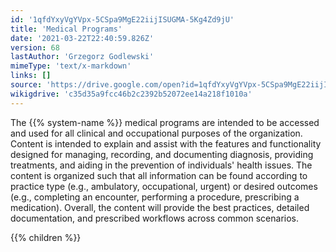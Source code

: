```yaml
---
id: '1qfdYxyVgYVpx-5CSpa9MgE22iijISUGMA-5Kg4Zd9jU'
title: 'Medical Programs'
date: '2021-03-22T22:40:59.826Z'
version: 68
lastAuthor: 'Grzegorz Godlewski'
mimeType: 'text/x-markdown'
links: []
source: 'https://drive.google.com/open?id=1qfdYxyVgYVpx-5CSpa9MgE22iijISUGMA-5Kg4Zd9jU'
wikigdrive: 'c35d35a9fcc46b2c2392b52072ee14a218f1010a'
---
```





The {{% system-name %}} medical programs are intended to be accessed and used for all clinical and occupational purposes of the organization. Content is intended to explain and assist with the features and functionality designed for managing, recording, and documenting diagnosis, providing treatments, and aiding in the prevention of individuals' health issues. The content is organized such that all information can be found according to practice type (e.g., ambulatory, occupational, urgent) or desired outcomes (e.g., completing an encounter, performing a procedure, prescribing a medication). Overall, the content will provide the best practices, detailed documentation, and prescribed workflows across common scenarios.



{{% children %}}





